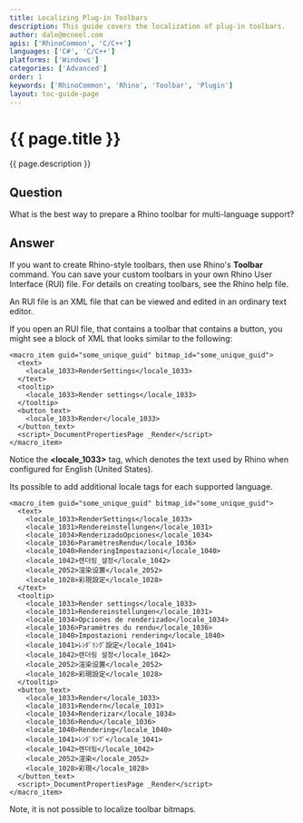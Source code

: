 ```yaml
---
title: Localizing Plug-in Toolbars
description: This guide covers the localization of plug-in toolbars.
author: dale@mcneel.com
apis: ['RhinoCommon', 'C/C++']
languages: ['C#', 'C/C++']
platforms: ['Windows']
categories: ['Advanced']
order: 1
keywords: ['RhinoCommon', 'Rhino', 'Toolbar', 'Plugin']
layout: toc-guide-page
---
```


# {{ page.title }}

{{ page.description }}

## Question

What is the best way to prepare a Rhino toolbar for multi-language support?

## Answer

If you want to create Rhino-style toolbars, then use Rhino's **Toolbar** command. You can save your custom toolbars in your own Rhino User Interface (RUI) file. For details on creating toolbars, see the Rhino help file.

An RUI file is an XML file that can be viewed and edited in an ordinary text editor.

If you open an RUI file, that contains a toolbar that contains a button, you might see a block of XML that looks similar to the following:

```
<macro_item guid="some_unique_guid" bitmap_id="some_unique_guid">
  <text>
    <locale_1033>RenderSettings</locale_1033>
  </text>
  <tooltip>
    <locale_1033>Render settings</locale_1033>
  </tooltip>
  <button_text>
    <locale_1033>Render</locale_1033>
  </button_text>
  <script>_DocumentPropertiesPage _Render</script>
</macro_item>
```

Notice the **\<locale_1033>** tag, which denotes the text used by Rhino when configured for English (United States).

Its possible to add additional locale tags for each supported language.

```
<macro_item guid="some_unique_guid" bitmap_id="some_unique_guid">
  <text>
    <locale_1033>RenderSettings</locale_1033>
    <locale_1031>Rendereinstellungen</locale_1031>
    <locale_1034>RenderizadoOpciones</locale_1034>
    <locale_1036>ParamètresRendu</locale_1036>
    <locale_1040>RenderingImpostazioni</locale_1040>
    <locale_1042>렌더링_설정</locale_1042>
    <locale_2052>渲染设置</locale_2052>
    <locale_1028>彩現設定</locale_1028>
  </text>
  <tooltip>
    <locale_1033>Render settings</locale_1033>
    <locale_1031>Rendereinstellungen</locale_1031>
    <locale_1034>Opciones de renderizado</locale_1034>
    <locale_1036>Paramètres du rendu</locale_1036>
    <locale_1040>Impostazioni rendering</locale_1040>
    <locale_1041>ﾚﾝﾀﾞﾘﾝｸﾞ設定</locale_1041>
    <locale_1042>렌더링 설정</locale_1042>
    <locale_2052>渲染设置</locale_2052>
    <locale_1028>彩現設定</locale_1028>
  </tooltip>
  <button_text>
    <locale_1033>Render</locale_1033>
    <locale_1031>Rendern</locale_1031>
    <locale_1034>Renderizar</locale_1034>
    <locale_1036>Rendu</locale_1036>
    <locale_1040>Rendering</locale_1040>
    <locale_1041>ﾚﾝﾀﾞﾘﾝｸﾞ</locale_1041>
    <locale_1042>렌더링</locale_1042>
    <locale_2052>渲染</locale_2052>
    <locale_1028>彩現</locale_1028>
  </button_text>
  <script>_DocumentPropertiesPage _Render</script>
</macro_item>
```

Note, it is not possible to localize toolbar bitmaps.

